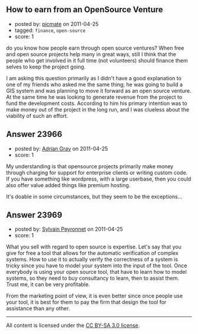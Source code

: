 ## How to earn from an OpenSource Venture

- posted by: [picmate](https://stackexchange.com/users/-1/9799-picmate) on 2011-04-25
- tagged: `finance`, `open-source`
- score: 1

do you know how people earn through open source ventures? When free and open source projects help many in great ways, still I think that the people who get involved in it full time (not volunteers) should finance them selves to keep the project going.

I am asking this question primarily as I didn't have a good explanation to one of my friends who asked me the same thing; he was going to build a GIS system and was planning to move it forward as an open source venture. At the same time he was looking to generate revenue from the project to fund the development costs. According to him his primary intention was to make money out of the project in the long run, and I was clueless about the viability of such an effort.


## Answer 23966

- posted by: [Adrian Gray](https://stackexchange.com/users/-1/6810-adrian-gray) on 2011-04-25
- score: 1

My understanding is that opensource projects primarily make money through charging for support for enterprise clients or writing custom code. If you have something like wordpress, with a large userbase, then you could also offer value added things like premium hosting.

It's doable in some circumstances, but they seem to be the exceptions...


## Answer 23969

- posted by: [Sylvain Peyronnet](https://stackexchange.com/users/-1/9941-sylvain-peyronnet) on 2011-04-25
- score: 1

What you sell with regard to open source is expertise. Let's say that you give for free a tool that allows for the automatic verification of complex systems. How to use it to actually verify the correctness of a system is tricky since you have to model your system into the input of the tool. Once everybody is using your open source tool, that have to learn how to model systems, so they need to buy consultancy to learn, then to assist them. Trust me, it can be very profitable.

From the marketing point of view, it is even better since once people use your tool, it is best for them to pay the firm that design the tool for assistance than any other. 



---

All content is licensed under the [CC BY-SA 3.0 license](https://creativecommons.org/licenses/by-sa/3.0/).
